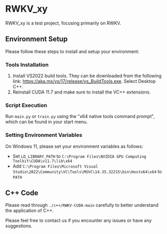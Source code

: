 # RWKV_xy

RWKV_xy is a test project, focusing primarily on RWKV.
## Environment Setup

Please follow these steps to install and setup your environment:

### Tools Installation

1. Install VS2022 build tools. They can be downloaded from the following link: https://aka.ms/vs/17/release/vs_BuildTools.exe. Select Desktop C++.
2. Reinstall CUDA 11.7 and make sure to install the VC++ extensions.

### Script Execution

Run `main.py` or `train.py` using the "x64 native tools command prompt", which can be found in your start menu.

### Setting Environment Variables

On Windows 11, please set your environment variables as follows:

- Set `LD_LIBRARY_PATH` to `C:\Program Files\NVIDIA GPU Computing Toolkit\CUDA\v11.7\lib\x64`
- Add `C:\Program Files\Microsoft Visual Studio\2022\Community\VC\Tools\MSVC\14.35.32215\bin\Hostx64\x64` to `PATH`

## C++ Code

Please read through `./c++/RWKV-CUDA-main` carefully to better understand the application of C++. 

Please feel free to contact us if you encounter any issues or have any suggestions.
